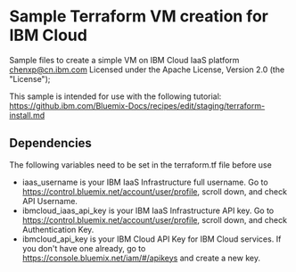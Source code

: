 
# Sample Terraform VM creation for IBM Cloud

Sample files to create a simple VM on IBM Cloud IaaS platform
chenxp@cn.ibm.com
Licensed under the Apache License, Version 2.0 (the "License");

This sample is intended for use with the following tutorial:
https://github.ibm.com/Bluemix-Docs/recipes/edit/staging/terraform-install.md


## Dependencies
The following variables need to be set in the terraform.tf file before use

- iaas_username is your IBM IaaS Infrastructure full username. Go to https://control.bluemix.net/account/user/profile, scroll down, and check API Username.
- ibmcloud_iaas_api_key is your IBM IaaS Infrastructure API key. Go to https://control.bluemix.net/account/user/profile, scroll down, and check Authentication Key.
- ibmcloud_api_key is your IBM Cloud API Key for IBM Cloud services. If you don't have one already, go to https://console.bluemix.net/iam/#/apikeys and create a new key.


